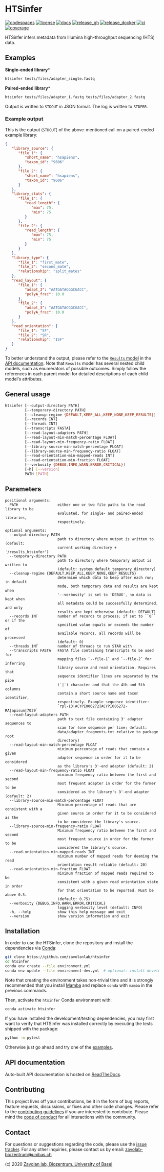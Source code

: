 # HTSinfer

[![codespaces][badge-codespaces]][badge-url-codespaces]
[![license][badge-license]][badge-url-license]
[![docs][badge-docs]][badge-url-docs]
[![release_gh][badge-release-gh]][badge-url-release-gh]
[![release_docker][badge-release-docker]][badge-url-release-docker]
[![ci][badge-ci]][badge-url-ci]
[![coverage][badge-coverage]][badge-url-coverage]

HTSinfer infers metadata from Illumina high-throughput sequencing (HTS) data.

## Examples

**Single-ended library***

```sh
htsinfer tests/files/adapter_single.fastq
```

**Paired-ended library***

```sh
htsinfer tests/files/adapter_1.fastq tests/files/adapter_2.fastq
```

Output is written to `STDOUT` in JSON format. The log is written to `STDERR`.

### Example output

This is the output (`STDOUT`) of the above-mentioned call on a paired-ended
example library:

```json
{
   "library_source": {
      "file_1": {
         "short_name": "hsapiens",
         "taxon_id": "9606"
      },
      "file_2": {
         "short_name": "hsapiens",
         "taxon_id": "9606"
      }
   },
   "library_stats": {
      "file_1": {
         "read_length": {
            "max": 75,
            "min": 75
         }
      },
      "file_2": {
         "read_length": {
            "max": 75,
            "min": 75
         }
      }
   },
   "library_type": {
      "file_1": "first_mate",
      "file_2": "second_mate",
      "relationship": "split_mates"
   },
   "read_layout": {
      "file_1": {
         "adapt_3": "AATGATACGGCGACC",
         "polyA_frac": 10.0
      },
      "file_2": {
         "adapt_3": "AATGATACGGCGACC",
         "polyA_frac": 10.0
      }
   },
   "read_orientation": {
      "file_1": "SF",
      "file_2": "SR",
      "relationship": "ISF"
   }
}
```

To better understand the output, please refer to the [`Results`
model][docs-api-results] in the [API documentation][badge-url-docs]. Note that
`Results` model has several nested child models, such as enumerators of
possible outcomes. Simply follow the references in each parent model for
detailed descriptions of each child model's attributes.

## General usage

```sh
htsinfer [--output-directory PATH]
         [--temporary-directory PATH]
         [--cleanup-regime {DEFAULT,KEEP_ALL,KEEP_NONE,KEEP_RESULTS}]
         [--records INT]
         [--threads INT]
         [--transcripts FASTA]
         [--read-layout-adapters PATH]
         [--read-layout-min-match-percentage FLOAT]
         [--read-layout-min-frequency-ratio FLOAT]
         [--library-source-min-match-percentage FLOAT]
         [--library-source-min-frequency-ratio FLOAT]
         [--read-orientation-min-mapped-reads INT]
         [--read-orientation-min-fraction FLOAT]
         [--verbosity {DEBUG,INFO,WARN,ERROR,CRITICAL}]
         [-h] [--version]
         PATH [PATH]
```

## Parameters

```console
positional arguments:
  PATH                  either one or two file paths to the read library to be
                        evaluated, for single- and paired-ended libraries,
                        respectively.

optional arguments:
  --output-directory PATH
                        path to directory where output is written to (default:
                        current working directory + '/results_htsinfer')
  --temporary-directory PATH
                        path to directory where temporary output is written to
                        (default: system default temporary directory)
  --cleanup-regime {DEFAULT,KEEP_ALL,KEEP_NONE,KEEP_RESULTS}
                        determine which data to keep after each run; in default
                        mode, both temporary data and results are kept when
                        '--verbosity' is set to 'DEBUG', no data is kept when
                        all metadata could be successfully determined, and only
                        results are kept otherwise (default: DEFAULT)
  --records INT         number of records to process; if set to ``0`` or if the
                        specified value equals or exceeds the number of
                        available records, all records will be processed
                        (default: 0)
  --threads INT         number of threads to run STAR with
  --transcripts FASTA   FASTA file containing transcripts to be used for
                        mapping files `--file-1` and `--file-2` for inferring
                        library source and read orientation. Requires that
                        sequence identifier lines are separated by the pipe
                        (`|`) character and that the 4th and 5th columns
                        contain a short source name and taxon identifier,
                        respectively. Example sequence identifier:
                        `rpl-13|ACYPI006272|ACYPI006272-RA|apisum|7029`
  --read-layout-adapters PATH
                        path to text file containing 3' adapter sequences to
                        scan for (one sequence per line; default:
                        data/adapter_fragments.txt relative to package root
                        directory)
  --read-layout-min-match-percentage FLOAT
                        minimum percentage of reads that contain a given
                        adapter sequence in order for it to be considered
                        as the library's 3'-end adapter (default: 2)
  --read-layout-min-frequency-ratio FLOAT
                        minimum frequency ratio between the first and second
                        most frequent adapter in order for the former to be
                        considered as the library's 3'-end adapter (default: 2)
  --library-source-min-match-percentage FLOAT
                        Minimum percentage of reads that are consistent with a
                        given source in order for it to be considered as the
                        to be considered the library's source.
  --library-source-min-frequency-ratio FLOAT
                        Minimum frequency ratio between the first and second
                        most frequent source in order for the former to be
                        considered the library's source.
  --read-orientation-min-mapped-reads INT
                        minimum number of mapped reads for deeming the read
                        orientation result reliable (default: 20)
  --read-orientation-min-fraction FLOAT
                        minimum fraction of mapped reads required to be
                        consistent with a given read orientation state in order
                        for that orientation to be reported. Must be above 0.5.
                        (default: 0.75)
  --verbosity {DEBUG,INFO,WARN,ERROR,CRITICAL}
                        logging verbosity level (default: INFO)
  -h, --help            show this help message and exit
  --version             show version information and exit
```

## Installation

In order to use the HTSinfer, clone the repository and install the
dependencies via [Conda][conda]:

```sh
git clone https://github.com/zavolanlab/htsinfer
cd htsinfer
conda env create --file environment.yml
conda env update --file environment-dev.yml  # optional: install development/testing dependencies
```

Note that creating the environment takes non-trivial time and it is strongly
recommended that you install [Mamba][mamba] and replace `conda` with `mamba`
in the previous commands.

Then, activate the `htsinfer` Conda environment with:

```sh
conda activate htsinfer
```

If you have installed the development/testing dependencies, you may first want
to verify that HTSinfer was installed correctly by executing the tests shipped
with the package:

```sh
python -m pytest
```

Otherwise just go ahead and try one of the [examples](#Examples).

## API documentation

Auto-built API documentation is hosted on [ReadTheDocs][badge-url-docs].

## Contributing

This project lives off your contributions, be it in the form of bug reports,
feature requests, discussions, or fixes and other code changes. Please refer
to the [contributing guidelines](CONTRIBUTING.md) if you are interested to
contribute. Please mind the [code of conduct](CODE_OF_CONDUCT.md) for all
interactions with the community.

## Contact

For questions or suggestions regarding the code, please use the
[issue tracker][issue-tracker]. For any other inquiries, please contact us
by email: <zavolab-biozentrum@unibas.ch>

(c) 2020 [Zavolan lab, Biozentrum, University of Basel][contact]

[badge-ci]: <https://travis-ci.com/zavolanlab/htsinfer.svg?branch=master>
[badge-codespaces]: <https://badgen.net/badge/icon/Open%20in%20GitHub%20Codespaces?icon=github&label&color=black>
[badge-coverage]: <https://codecov.io/gh/zavolanlab/htsinfer/branch/dev/graph/badge.svg?token=KYGJ9MUPHT>
[badge-docs]: <https://readthedocs.org/projects/htsinfer/badge/?version=latest>
[badge-license]: <https://img.shields.io/badge/license-Apache%202.0-blue.svg>
[badge-release-docker]: <https://img.shields.io/docker/image-size/zavolab/htsinfer?color=C39BD3&label=docker>
[badge-release-gh]: <https://img.shields.io/github/v/tag/zavolanlab/htsinfer?color=C39BD3>
[badge-url-ci]: <https://travis-ci.com/zavolanlab/htsinfer>
[badge-url-codespaces]: <https://github.com/codespaces/new?hide_repo_select=true&ref=dev&repo=265279928&machine=basicLinux32gb&location=WestEurope&devcontainer_path=.devcontainer%2Fdevcontainer.json>
[badge-url-coverage]: <https://codecov.io/gh/zavolanlab/htsinfer>
[badge-url-docs]: <https://htsinfer.readthedocs.io/en/latest/?badge=latest>
[badge-url-license]: <http://www.apache.org/licenses/LICENSE-2.0>
[badge-url-release-docker]: <https://hub.docker.com/repository/docker/zavolab/htsinfer>
[badge-url-release-gh]: <https://github.com/zavolanlab/htsinfer/releases>
[conda]: <https://docs.conda.io/en/latest/miniconda.html>
[contact]: <https://zavolan.biozentrum.unibas.ch/>
[docs-api-results]: <https://htsinfer.readthedocs.io/en/latest/modules/htsinfer.html#htsinfer.models.Results>
[issue-tracker]: <https://github.com/zavolanlab/htsinfer/issues>
[mamba]: <https://mamba.readthedocs.io/en/latest/installation.html>
